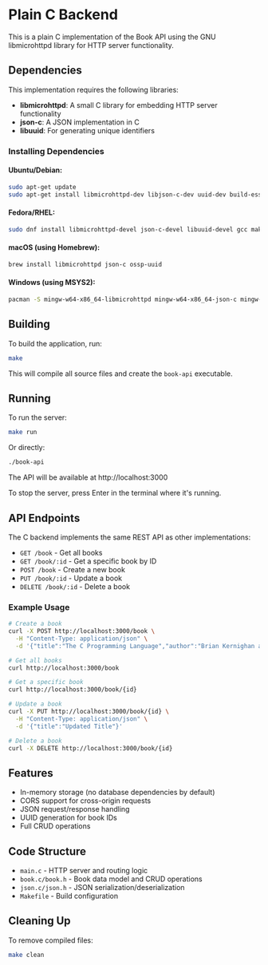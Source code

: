 # Plain C Backend

This is a plain C implementation of the Book API using the GNU libmicrohttpd library for HTTP server functionality.

## Dependencies

This implementation requires the following libraries:

- **libmicrohttpd**: A small C library for embedding HTTP server functionality
- **json-c**: A JSON implementation in C
- **libuuid**: For generating unique identifiers

### Installing Dependencies

#### Ubuntu/Debian:
```bash
sudo apt-get update
sudo apt-get install libmicrohttpd-dev libjson-c-dev uuid-dev build-essential
```

#### Fedora/RHEL:
```bash
sudo dnf install libmicrohttpd-devel json-c-devel libuuid-devel gcc make
```

#### macOS (using Homebrew):
```bash
brew install libmicrohttpd json-c ossp-uuid
```

#### Windows (using MSYS2):
```bash
pacman -S mingw-w64-x86_64-libmicrohttpd mingw-w64-x86_64-json-c mingw-w64-x86_64-gcc
```

## Building

To build the application, run:

```bash
make
```

This will compile all source files and create the `book-api` executable.

## Running

To run the server:

```bash
make run
```

Or directly:

```bash
./book-api
```

The API will be available at http://localhost:3000

To stop the server, press Enter in the terminal where it's running.

## API Endpoints

The C backend implements the same REST API as other implementations:

- `GET /book` - Get all books
- `GET /book/:id` - Get a specific book by ID
- `POST /book` - Create a new book
- `PUT /book/:id` - Update a book
- `DELETE /book/:id` - Delete a book

### Example Usage

```bash
# Create a book
curl -X POST http://localhost:3000/book \
  -H "Content-Type: application/json" \
  -d '{"title":"The C Programming Language","author":"Brian Kernighan and Dennis Ritchie","description":"Classic C programming book"}'

# Get all books
curl http://localhost:3000/book

# Get a specific book
curl http://localhost:3000/book/{id}

# Update a book
curl -X PUT http://localhost:3000/book/{id} \
  -H "Content-Type: application/json" \
  -d '{"title":"Updated Title"}'

# Delete a book
curl -X DELETE http://localhost:3000/book/{id}
```

## Features

- In-memory storage (no database dependencies by default)
- CORS support for cross-origin requests
- JSON request/response handling
- UUID generation for book IDs
- Full CRUD operations

## Code Structure

- `main.c` - HTTP server and routing logic
- `book.c/book.h` - Book data model and CRUD operations
- `json.c/json.h` - JSON serialization/deserialization
- `Makefile` - Build configuration

## Cleaning Up

To remove compiled files:

```bash
make clean
```

